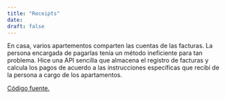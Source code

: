 ```yaml
---
title: "Receipts"
date:
draft: false
---
```


En casa, varios apartementos comparten las cuentas de las facturas. La persona encargada de pagarlas tenía un método ineficiente para tan problema. Hice una API sencilla que almacena el registro de facturas y calcula los pagos de acuerdo a las instrucciones específicas que recibí de la persona a cargo de los apartamentos.

[Código fuente.](https://github.com/mlc-d/receipts)